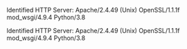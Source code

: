 Identified HTTP Server: Apache/2.4.49 (Unix) OpenSSL/1.1.1f mod_wsgi/4.9.4 Python/3.8

Identified HTTP Server: Apache/2.4.49 (Unix) OpenSSL/1.1.1f mod_wsgi/4.9.4 Python/3.8

